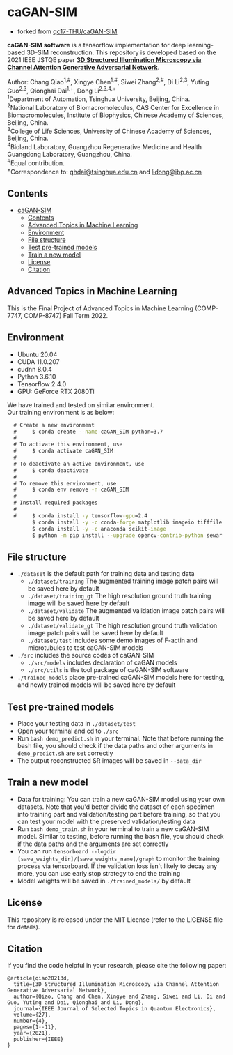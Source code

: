 # caGAN-SIM

- forked from [qc17-THU/caGAN-SIM](https://github.com/qc17-THU/caGAN-SIM)

**caGAN-SIM software** is a tensorflow implementation for deep learning-based 3D-SIM reconstruction. This repository is developed based on the 2021 IEEE JSTQE paper [**3D Structured Illumination Microscopy via Channel Attention Generative Adversarial Network**](https://doi.org/10.1109/JSTQE.2021.3060762).<br>

Author: Chang Qiao<sup>1,#</sup>, Xingye Chen<sup>1,#</sup>, Siwei Zhang<sup>2,#</sup>, Di Li<sup>2,3</sup>, Yuting Guo<sup>2,3</sup>, Qionghai Dai<sup>1,+</sup>, Dong Li<sup>2,3,4,+</sup><br>
<sup>1</sup>Department of Automation, Tsinghua University, Beijing, China.<br>
<sup>2</sup>National Laboratory of Biomacromolecules, CAS Center for Excellence in Biomacromolecules, Institute of Biophysics, Chinese Academy of Sciences, Beijing, China.<br>
<sup>3</sup>College of Life Sciences, University of Chinese Academy of Sciences, Beijing, China.<br>
<sup>4</sup>Bioland Laboratory, Guangzhou Regenerative Medicine and Health Guangdong Laboratory, Guangzhou, China.<br>
<sup>#</sup>Equal contribution.  
<sup>+</sup>Correspondence to: qhdai@tsinghua.edu.cn and lidong@ibp.ac.cn

## Contents

- [caGAN-SIM](#cagan-sim)
  - [Contents](#contents)
  - [Advanced Topics in Machine Learning](#advanced-topics-in-machine-learning)
  - [Environment](#environment)
  - [File structure](#file-structure)
  - [Test pre-trained models](#test-pre-trained-models)
  - [Train a new model](#train-a-new-model)
  - [License](#license)
  - [Citation](#citation)

## Advanced Topics in Machine Learning  

This is the Final Project of Advanced Topics in Machine Learning (COMP-7747, COMP-8747) Fall Term 2022.

## Environment

- Ubuntu 20.04
- CUDA 11.0.207
- cudnn 8.0.4
- Python 3.6.10
- Tensorflow 2.4.0
- GPU: GeForce RTX 2080Ti

We have trained and tested on similar environment.  
Our training environment is as below:  

```cmd
  # Create a new environment
  #     $ conda create --name caGAN_SIM python=3.7
  #
  # To activate this environment, use
  #     $ conda activate caGAN_SIM
  #
  # To deactivate an active environment, use
  #     $ conda deactivate
  #
  # To remove this environment, use
  #     $ conda env remove -n caGAN_SIM
  # 
  # Install required packages 
  # 
  #     $ conda install -y tensorflow-gpu=2.4
        $ conda install -y -c conda-forge matplotlib imageio tifffile
        $ conda install -y -c anaconda scikit-image
        $ python -m pip install --upgrade opencv-contrib-python sewar
```

## File structure

- `./dataset` is the default path for training data and testing data
  - `./dataset/training` The augmented training image patch pairs will be saved here by default
  - `./dataset/training_gt` The high resolution ground truth training image will be saved here by default
  - `./dataset/validate` The augmented validation image patch pairs will be saved here by default
  - `./dataset/validate_gt` The high resolution ground truth validation image patch pairs will be saved here by default
  - `./dataset/test` includes some demo images of F-actin and microtubules to test caGAN-SIM models
- `./src` includes the source codes of caGAN-SIM
  - `./src/models` includes declaration of caGAN models
  - `./src/utils` is the tool package of caGAN-SIM software
- `./trained_models` place pre-trained caGAN-SIM models here for testing, and newly trained models will be saved here by default

## Test pre-trained models

- Place your testing data in `./dataset/test`
- Open your terminal and cd to `./src`
- Run `bash demo_predict.sh` in your terminal. Note that before running the bash file, you should check if the data paths and other arguments in `demo_predict.sh` are set correctly
- The output reconstructed SR images will be saved in `--data_dir`

## Train a new model

- Data for training: You can train a new caGAN-SIM model using your own datasets. Note that you'd better divide the dataset of each specimen into training part and validation/testing part before training, so that you can test your model with the preserved validation/testing data
- Run `bash demo_train.sh` in your terminal to train a new caGAN-SIM model. Similar to testing, before running the bash file, you should check if the data paths and the arguments are set correctly
- You can run `tensorboard --logdir [save_weights_dir]/[save_weights_name]/graph` to monitor the training process via tensorboard. If the validation loss isn't likely to decay any more, you can use early stop strategy to end the training
- Model weights will be saved in `./trained_models/` by default

## License

This repository is released under the MIT License (refer to the LICENSE file for details).

## Citation

If you find the code helpful in your research, please cite the following paper:

```
@article{qiao20213d,
  title={3D Structured Illumination Microscopy via Channel Attention Generative Adversarial Network},
  author={Qiao, Chang and Chen, Xingye and Zhang, Siwei and Li, Di and Guo, Yuting and Dai, Qionghai and Li, Dong},
  journal={IEEE Journal of Selected Topics in Quantum Electronics},
  volume={27},
  number={4},
  pages={1--11},
  year={2021},
  publisher={IEEE}
}
```
